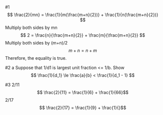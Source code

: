 

#1 
$$ \frac{2}{mn} = \frac{1}{m(\frac{m+n}{2})} + \frac{1}{n(\frac{m+n}{2})} $$
Multiply both sides by mn
$$ 2 = \frac{n}{\frac{m+n}{2}} + \frac{m}{\frac{m+n}{2}} $$
Multiply both sides by (m+n)/2
$$ m+n = n+m $$
Therefore, the equality is true.


#2 a
Suppose that 1/d1 is largest unit fraction <= 1/b. Show
$$ \frac{1}{d_1} \le \frac{a}{b} < \frac{1}{d_1 - 1} $$

#3
2/11
$$ \frac{2}{11} = \frac{1}{6} + \frac{1}{66}$$
2/17
$$ \frac{2}{17} = \frac{1}{9} + \frac{1}{}$$